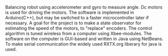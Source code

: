 Balancing robot using accelerometer and gyro to measure angle. Dc motors is used for driving the motors. The software is implemented in Arduino(C++), but may be switched to a faster microcontroller later if necessary. A goal for the project is to make a state observator for estimating the speed of the motors, to "replace" encoders. The control algorithm is tuned wireless from a computer using Xbee-modules. The software on the computer is GUI-based and written in Java using NetBeans. To make serial communication the widely used RXTX.org liberary for java is used.